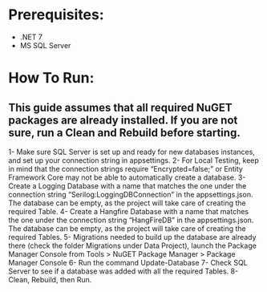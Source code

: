 # Prerequisites:
-	.NET 7
-	MS SQL Server

# How To Run:

## This guide assumes that all required NuGET packages are already installed. If you are not sure, run a Clean and Rebuild before starting.

1-	Make sure SQL Server is set up and ready for new databases instances, and set up your connection string in appsettings.
2-	For Local Testing, keep in mind that the connection strings require “Encrypted=false;” or Entity Framework Core may not be able to automatically create a database.
3-	Create a Logging Database with a name that matches the one under the connection string “Serilog:LoggingDBConnection” in the appsettings.json. The database can be empty, as 
the project will take care of creating the required Table.
4-	Create a Hangfire Database with a name that matches the one under the connection string “HangFireDB” in the appsettings.json. The database can be empty, as 
the project will take care of creating the required Tables.
5-	Migrations needed to build up the database are already there (check the folder Migrations under Data Project), launch the Package Manager Console from Tools > NuGET Package Manager > Package Manager Console
6-	Run the command Update-Database
7-	Check SQL Server to see if a database was added with all the required Tables.
8-	Clean, Rebuild, then Run.
